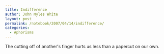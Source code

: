 ```yaml
---
title: Indifference
author: John Myles White
layout: post
permalink: /notebook/2007/04/14/indifference/
categories:
  - Aphorisms
---
```


The cutting off of another's finger hurts us less than a papercut on our own.
